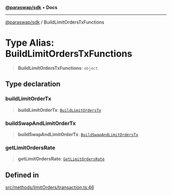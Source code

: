 [**@paraswap/sdk**](../README.md) • **Docs**

***

[@paraswap/sdk](../globals.md) / BuildLimitOrdersTxFunctions

# Type Alias: BuildLimitOrdersTxFunctions

> **BuildLimitOrdersTxFunctions**: `object`

## Type declaration

### buildLimitOrderTx

> **buildLimitOrderTx**: [`BuildLimitOrdersTx`](../-internal-/type-aliases/BuildLimitOrdersTx.md)

### buildSwapAndLimitOrderTx

> **buildSwapAndLimitOrderTx**: [`BuildSwapAndLimitOrdersTx`](../-internal-/type-aliases/BuildSwapAndLimitOrdersTx.md)

### getLimitOrdersRate

> **getLimitOrdersRate**: [`GetLimitOrdersRate`](../-internal-/type-aliases/GetLimitOrdersRate.md)

## Defined in

[src/methods/limitOrders/transaction.ts:46](https://github.com/paraswap/paraswap-sdk/blob/master/src/methods/limitOrders/transaction.ts#L46)
